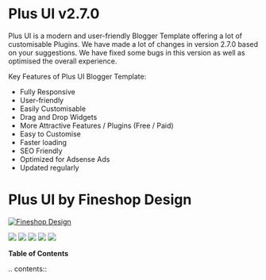# Plus UI v2.7.0

Plus UI is a modern and user-friendly Blogger Template offering a lot of customisable Plugins. We have made a lot of changes in version 2.7.0 based on your suggestions. We have fixed some bugs in this version as well as optimised the overall experience.

Key Features of Plus UI Blogger Template:

- Fully Responsive
- User-friendly
- Easily Customisable
- Drag and Drop Widgets
- More Attractive Features / Plugins (Free / Paid)
- Easy to Customise
- Faster loading
- SEO Friendly
- Optimized for Adsense Ads
- Updated regularly

# Plus UI by Fineshop Design
[![Fineshop Design](https://www.fineshopdesign.com/main/apple-icon-120x120.png "Fineshop Design")](https://www.fineshopdesign.com "Fineshop Design")

![](https://img.shields.io/github/stars/fineshop/plus-ui.svg) ![](https://img.shields.io/github/forks/fineshop/plus-ui.svg) ![](https://img.shields.io/github/tag/fineshop/plus-ui.svg) ![](https://img.shields.io/github/release/fineshop/plus-ui.svg) ![](https://img.shields.io/github/issues/fineshop/plus-ui.svg)


**Table of Contents**

.. contents::
